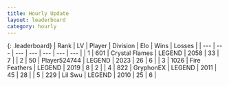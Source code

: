 ```yaml
---
title: Hourly Update
layout: leaderboard
category: hourly
---
```


{: .leaderboard}
| Rank | LV | Player | Division | Elo | Wins | Losses |
| --- | --- | --- | --- | --- | --- | --- |
| <span data-change="0">1</span> | 601 | <span title="ID: 163201">Crystal Flames</span> | LEGEND | <span data-change="-12">2058</span> | <span data-change="0">33</span> | <span data-change="1">7</span> |
| <span data-change="0">2</span> | 50 | <span title="ID: 524744">Player524744</span> | LEGEND | <span data-change="0">2023</span> | <span data-change="0">26</span> | <span data-change="0">6</span> |
| <span data-change="3">3</span> | 1026 | <span title="ID: 357425">Fire Feathers</span> | LEGEND | <span data-change="14">2019</span> | <span data-change="2">8</span> | <span data-change="0">2</span> |
| <span data-change="-1">4</span> | 822 | <span title="ID: 315148">GryphonEX</span> | LEGEND | <span data-change="0">2011</span> | <span data-change="0">45</span> | <span data-change="0">28</span> |
| <span data-change="6">5</span> | 229 | <span title="ID: 468342">Lil Swu</span> | LEGEND | <span data-change="46">2010</span> | <span data-change="5">25</span> | <span data-change="0">6</span> |